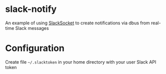 # slack-notify

An example of using [SlackSocket](https://github.com/bcicen/slacksocket) to create notifications via dbus from real-time Slack messages

# Configuration

Create file ```~/.slacktoken``` in your home directory with your user Slack API token
